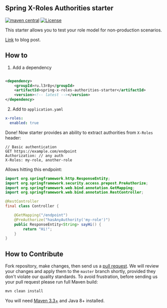 ## Spring X-Roles Authorities starter

[![maven central](http://maven-badges.herokuapp.com/maven-central/ru.l3r8y/spring-x-roles-authorities-starter/badge.svg)](https://search.maven.org/artifact/ru.l3r8y/spring-x-roles-authorities-starter)
[![License](https://img.shields.io/badge/license-MIT-green.svg)](https://github.com/l3r8yJ/spring-x-roles-authorities-starter/blob/master/LICENSE.txt)

This starter allows you to test your role model for non-production scenarios. 

[Link](https://www.l3r8y.ru/2024/05/24/role-model-testing-with-spring-boot) to blog post.

## How to

1. Add a dependency

```xml

<dependency>
    <groupId>ru.l3r8y</groupId>
    <artifactId>spring-x-roles-authorities-starter</artifactId>
    <version><!-- latest --></version>
</dependency>
```

2. Add to `application.yaml`

```yaml
x-roles:
  enabled: true
```

Done! Now starter provides an ability to extract authorities from `X-Roles` header:

```http request
// Basic authentication
GET https://example.com/endpoint
Authorization: // any auth
X-Roles: my-role, another-role
```

Allows hitting this endpoint:

```java
import org.springframework.http.ResponseEntity;
import org.springframework.security.access.prepost.PreAuthorize;
import org.springframework.web.bind.annotation.GetMapping;
import org.springframework.web.bind.annotation.RestController;

@RestController
final class Controller {

    @GetMapping("/endpoint")
    @PreAuthorize("hasAnyAuthority('my-role')")
    public ResponseEntity<String> sayHi() {
        return "Hi!";
    }
}
```

## How to Contribute

Fork repository, make changes, then send us a [pull request](https://www.yegor256.com/2014/04/15/github-guidelines.html).
We will review your changes and apply them to the `master` branch shortly,
provided they don't violate our quality standards.
To avoid frustration,
before sending us your pull request please run full Maven build:

```bash
mvn clean install
```

You will need [Maven 3.3+](https://maven.apache.org) and Java 8+ installed.
